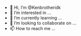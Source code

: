 - 👋 Hi, I’m @Kenbrotheridk
- 👀 I’m interested in ...
- 🌱 I’m currently learning ...
- 💞️ I’m looking to collaborate on ...
- 📫 How to reach me ...

<!---
Kenbrotheridk/Kenbrotheridk is a ✨ special ✨ repository because its `README.md` (this file) appears on your GitHub profile.
You can click the Preview link to take a look at your changes.
--->
